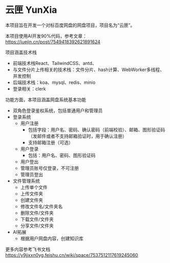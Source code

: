 # 云匣 YunXia

本项目旨在开发一个对标百度网盘的网盘项目，项目名为“云匣”。

本项目使用AI开发90%代码，参考文章：https://juejin.cn/post/7549418392621891624

项目涵盖技术栈

- 前端技术栈React、TailwindCSS、antd、
- 与文件分片上传相关的技术栈：文件分片、hash计算、WebWorker多线程、并发控制
- 后端技术栈：koa、mysql、redis、minio
- 登录相关：clerk

功能方面，本项目涵盖网盘系统基本功能

- 双角色登录鉴权系统，包括普通用户和管理员
- 登录系统
  - 用户注册
    - 包括字段：用户名、密码、确认密码（前端校验）、邮箱、图形验证码（发邮件或者不支持邮箱验证时，用于确认注册）
    - 支持邮箱注册（可选）
  - 用户登录
    - 包括：用户名、密码、图形验证码
  - 用户登出
  - 管理员账号仅登录，不可注册
  - 管理员登出
- 文件管理系统
  - 上传单个文件
  - 上传文件夹
  - 创建文件夹
  - 修改文件名/文件夹名
  - 删除文件/文件夹
  - 下载文件/文件夹
  - 分享文件/文件夹
- AI拓展
  - 根据用户网盘内容，创建知识库

更多内容参考飞书文档 https://y9jjxxn0yg.feishu.cn/wiki/space/7537512117619245060
